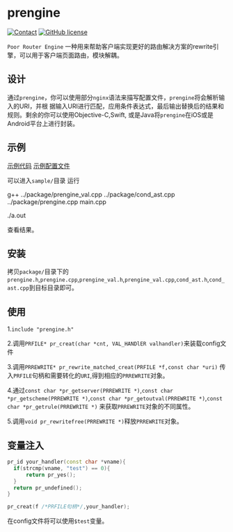 # prengine
[![Contact](https://img.shields.io/badge/contact-@shenruisi-orange.svg?style=flat)](mailto:tigris.shin@gmail.com)
[![GitHub license](https://img.shields.io/badge/license-BSD-blue.svg?style=flat)](https://github.com/shenruisi/prengine/blob/master/LICENSE)

`Poor Router Engine` 一种用来帮助客户端实现更好的路由解决方案的rewrite引擎，可以用于客户端页面路由，模块解耦。

## 设计
通过`prengine`，你可以使用部分`nginx`语法来描写配置文件，`prengine`将会解析输入的URI，并根
据输入URI进行匹配，应用条件表达式，最后输出替换后的结果和规则。剩余的你可以使用Objective-C,Swift,
或是Java将`prengine`在iOS或是Android平台上进行封装。

## 示例

[示例代码](https://github.com/shenruisi/prengine/blob/master/sample/main.cpp)  [示例配置文件](https://github.com/shenruisi/prengine/blob/master/sample/sample.conf)

可以进入`sample/`目录 运行

g++ ../package/prengine_val.cpp ../package/cond_ast.cpp ../package/prengine.cpp  main.cpp

./a.out

查看结果。

## 安装
拷贝`package/`目录下的 `prengine.h`,`prengine.cpp`,`prengine_val.h`,`prengine_val.cpp`,`cond_ast.h`,`cond_ast.cpp`到目标目录即可。

## 使用
1.`include "prengine.h"`

2.调用`PRFILE* pr_creat(char *cnt, VAL_HANDlER valhandler)`来装载config文件

3.调用`PRREWRITE* pr_rewrite_matched_creat(PRFILE *f,const char *uri)` 传入`PRFILE`句柄和需要转化的`URI`,得到相应的`PRREWRITE`对象。

4.通过`const char *pr_getserver(PRREWRITE *)`,`const char *pr_getscheme(PRREWRITE *)`,`const char *pr_getoutval(PRREWRITE *)`,`const char *pr_getrule(PRREWRITE *)`
来获取`PRREWRITE`对象的不同属性。

5.调用`void pr_rewritefree(PRREWRITE *)`释放`PRREWRITE`对象。

## 变量注入
```c++
pr_id your_handler(const char *vname){
  if(strcmp(vname, "test") == 0){
      return pr_yes();
  }
  return pr_undefined();
}

pr_creat(f /*PRFILE句柄*/,your_handler);
```
在config文件将可以使用`$test`变量。
